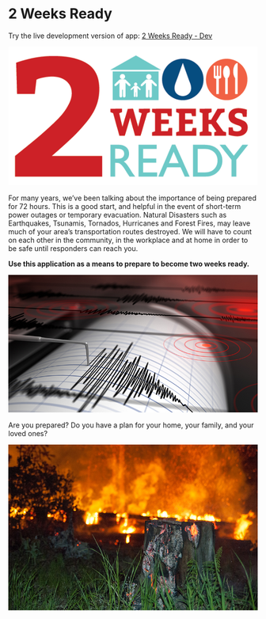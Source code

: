 # 2 Weeks Ready

Try the live development version of app: [2 Weeks Ready - Dev](https://2wrdev.azureedge.net/)

![2 Weeks Ready Logo.](assets/images/twoweeksready.png)

For many years, we’ve been talking about the importance of being prepared for 72 hours. This is a good start, and helpful in the event of short-term power outages or temporary evacuation. Natural Disasters such as Earthquakes, Tsunamis, Tornados, Hurricanes and Forest Fires, may leave much of your area’s transportation routes destroyed. We will have to count on each other in the community, in the workplace and at home in order to be safe until responders can reach you.

**Use this application as a means to prepare to become two weeks ready.**

![Seismograph.](assets/images/seismograph_resized.jpg)

Are you prepared? Do you have a plan for your home, your family, and your loved ones?

![Forest Fire.](assets/images/forestfire_resized.jpg)
